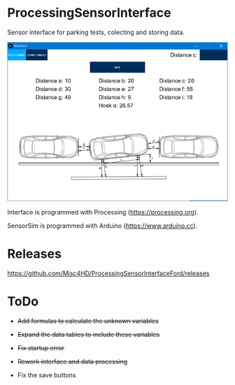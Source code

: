 # ProcessingSensorInterface
Sensor interface for parking tests, colecting and storing data.

![alt text](https://github.com/Misc4HD/ProcessingSensorInterface/blob/master/ProjectImg.PNG)

Interface is programmed with Processing (https://processing.org).

SensorSim is programmed with Arduino (https://www.arduino.cc).
# Releases
https://github.com/Misc4HD/ProcessingSensorInterfaceFord/releases
# ToDo
* ~~Add formulas to calculate the unknown variables~~

* ~~Expand the data tables to include these variables~~

* ~~Fix startup error~~

* ~~Rework interface and data processing~~

* Fix the save buttons
